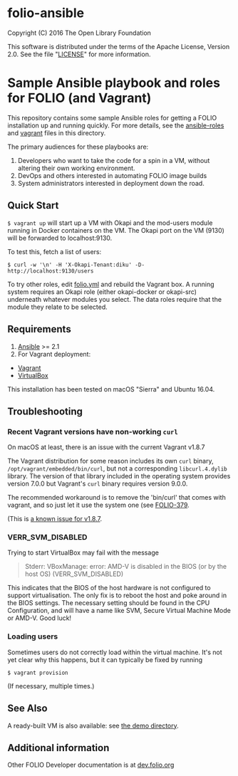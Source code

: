 # folio-ansible

Copyright (C) 2016 The Open Library Foundation

This software is distributed under the terms of the Apache License,
Version 2.0. See the file "[LICENSE](LICENSE)" for more information.

# Sample Ansible playbook and roles for FOLIO (and Vagrant)

This repository contains some sample Ansible roles for getting a FOLIO
installation up and running quickly. For more details, see the
[ansible-roles](ansible-roles.md) and [vagrant](vagrant.md) files in
this directory.

The primary audiences for these playbooks are:

1. Developers who want to take the code for a spin in a VM, without altering their own working environment.
2. DevOps and others interested in automating FOLIO image builds
3. System administrators interested in deployment down the road.

## Quick Start
`$ vagrant up` will start up a VM with Okapi and the mod-users module
running in Docker containers on the VM. The Okapi port on the VM
(9130) will be forwarded to localhost:9130.

To test this, fetch a list of users:

	$ curl -w '\n' -H 'X-Okapi-Tenant:diku' -D- http://localhost:9130/users

To try other roles, edit [folio.yml](folio.yml) and rebuild the
Vagrant box. A running system requires an Okapi role (either
okapi-docker or okapi-src) underneath whatever modules you select. The
data roles require that the module they relate to be selected.

## Requirements
1. [Ansible](http://docs.ansible.com/ansible/intro_installation.html) \>= 2.1
2. For Vagrant deployment:
  * [Vagrant](https://www.vagrantup.com)
  * [VirtualBox](https://www.virtualbox.org)

This installation has been tested on macOS "Sierra" and Ubuntu 16.04.

## Troubleshooting

### Recent Vagrant versions have non-working `curl`

On macOS at least, there is an issue with the current Vagrant v1.8.7

The Vagrant distribution for some reason includes its own `curl` binary,
`/opt/vagrant/embedded/bin/curl`, but not a corresponding
`libcurl.4.dylib` library. The version of that library included in the
operating system provides version 7.0.0 but Vagrant's `curl` binary
requires version 9.0.0.

The recommended workaround is to remove the 'bin/curl' that comes
with vagrant, and so just let it use the system one (see
[FOLIO-379](https://issues.folio.org/browse/FOLIO-379).

(This is
[a known issue for v1.8.7](https://github.com/mitchellh/vagrant/issues/7969).

### VERR_SVM_DISABLED

Trying to start VirtualBox may fail with the message

> Stderr: VBoxManage: error: AMD-V is disabled in the BIOS (or by the host OS) (VERR_SVM_DISABLED)

This indicates that the BIOS of the host hardware is not configured to
support virtualisation. The only fix is to reboot the host and poke
around in the BIOS settings. The necessary setting should be found in
the CPU Configuration, and will have a name like SVM, Secure Virtual
Machine Mode or AMD-V. Good luck!

### Loading users

Sometimes users do not correctly load within the virtual machine. It's
not yet clear why this happens, but it can typically be fixed by
running

	$ vagrant provision

(If necessary, multiple times.)

## See Also

A ready-built VM is also available: see
[the demo directory](demo/README.md).

## Additional information

Other FOLIO Developer documentation is at [dev.folio.org](http://dev.folio.org/)
